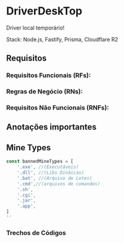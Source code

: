 # DriverDeskTop
Driver local temporário!

Stack: Node.js, Fastify, Prisma, Cloudflare R2
## Requisitos

### Requisitos Funcionais (RFs):

### Regras de Negócio (RNs):

###

###

### Requisitos Não Funcionais (RNFs):

## Anotações importantes

## Mine Types
```ts
const bannedMineTypes = [
    '.exe', //(Executáveis)
    '.dll', //(Libs Dinâicas)
    '.bat', //(Arquivo de Lotes)
    '.cmd',//(arquivos de comandos)
    '.sh',
    '.cgi',
    '.jar',
    '.app',
]
''

```

### Trechos de Códigos

####